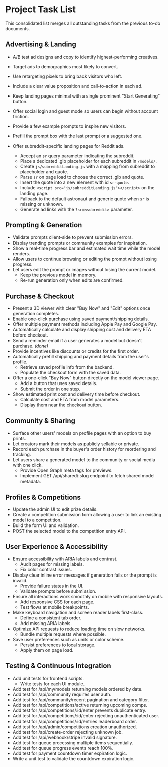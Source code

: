 # Project Task List

This consolidated list merges all outstanding tasks from the previous to-do documents.

## Advertising & Landing

- A/B test ad designs and copy to identify highest-performing creatives.
- Target ads to demographics most likely to convert.
- Use retargeting pixels to bring back visitors who left.
- Include a clear value proposition and call-to-action in each ad.
- Keep landing pages minimal with a single prominent "Start Generating" button.
- Offer social login and guest mode so users can begin without account friction.
- Provide a few example prompts to inspire new visitors.
- Prefill the prompt box with the last prompt or a suggested one.

- Offer subreddit-specific landing pages for Reddit ads.
  - Accept an `sr` query parameter indicating the subreddit.
  - Place a dedicated .glb placeholder for each subreddit in `/models/`.
  - Create `js/subredditLanding.js` with a mapping from subreddit to placeholder and quote.
  - Parse `sr` on page load to choose the correct .glb and quote.
  - Insert the quote into a new element with id `sr-quote`.
  - Include `<script src="js/subredditLanding.js"></script>` on the landing page.
  - Fallback to the default astronaut and generic quote when `sr` is missing or unknown.
  - Generate ad links with the `?sr=<subreddit>` parameter.

## Prompting & Generation

- Validate prompts client-side to prevent submission errors.
- Display trending prompts or community examples for inspiration.
- Show a real-time progress bar and estimated wait time while the model renders.
- Allow users to continue browsing or editing the prompt without losing progress.
- Let users edit the prompt or images without losing the current model.
  - Keep the previous model in memory.
  - Re-run generation only when edits are confirmed.

## Purchase & Checkout

- Present a 3D viewer with clear "Buy Now" and "Edit" options once generation completes.
- Enable one-click purchase using saved payment/shipping details.
- Offer multiple payment methods including Apple Pay and Google Pay.
- Automatically calculate and display shipping cost and delivery ETA before checkout.
- Send a reminder email if a user generates a model but doesn't purchase. *(done)*
- Provide incentives like discounts or credits for the first order.
- Automatically prefill shipping and payment details from the user's profile.
  - Retrieve saved profile info from the backend.
  - Populate the checkout form with the saved data.
- Offer a one-click "Buy Now" button directly on the model viewer page.
  - Add a button that uses saved details.
  - Submit the order in one step.
- Show estimated print cost and delivery time before checkout.
  - Calculate cost and ETA from model parameters.
  - Display them near the checkout button.

## Community & Sharing

- Surface other users' models on profile pages with an option to buy prints.
- Let creators mark their models as publicly sellable or private.
- Record each purchase in the buyer's order history for reordering and tracking.
- Let users share a generated model to the community or social media with one click.
  - Provide Open Graph meta tags for previews.
  - Implement GET /api/shared/:slug endpoint to fetch shared model metadata.

## Profiles & Competitions

- Update the admin UI to edit prize details.
- Create a competition submission form allowing a user to link an existing model to a competition.
- Build the form UI and validation.
- POST the selected model to the competition entry API.

## User Experience & Accessibility

- Ensure accessibility with ARIA labels and contrast.
  - Audit pages for missing labels.
  - Fix color contrast issues.
- Display clear inline error messages if generation fails or the prompt is invalid.
  - Provide failure states in the UI.
  - Validate prompts before submission.
- Ensure all interactions work smoothly on mobile with responsive layouts.
  - Add responsive CSS for each page.
  - Test flows at mobile breakpoints.
- Make keyboard navigation and screen reader labels first-class.
  - Define a consistent tab order.
  - Add missing ARIA labels.
- Optimize API requests to reduce loading time on slow networks.
  - Bundle multiple requests where possible.
- Save user preferences such as units or color scheme.
  - Persist preferences to local storage.
  - Apply them on page load.

## Testing & Continuous Integration

- Add unit tests for frontend scripts.
  - Write tests for each UI module.
- Add test for /api/my/models returning models ordered by date.
- Add test for /api/community requires user auth.
- Add test for /api/community/recent pagination and category filter.
- Add test for /api/competitions/active returning upcoming comps.
- Add test for /api/competitions/:id/enter prevents duplicate entry.
- Add test for /api/competitions/:id/enter rejecting unauthenticated user.
- Add test for /api/competitions/:id/entries leaderboard order.
- Add test for /api/admin/competitions creation unauthorized.
- Add test for /api/create-order rejecting unknown job.
- Add test for /api/webhook/stripe invalid signature.
- Add test for queue processing multiple items sequentially.
- Add test for queue progress events reach 100%.
- Add test for payment countdown timer expiration logic.
- Write a unit test to validate the countdown expiration logic.
